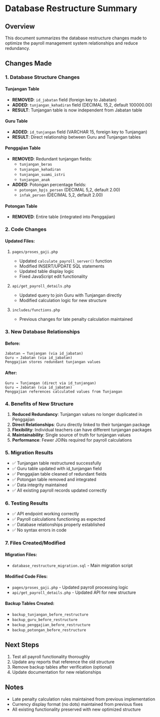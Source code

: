 # Database Restructure Summary

## Overview
This document summarizes the database restructure changes made to optimize the payroll management system relationships and reduce redundancy.

## Changes Made

### 1. Database Structure Changes

#### Tunjangan Table
- **REMOVED**: `id_jabatan` field (foreign key to Jabatan)
- **ADDED**: `tunjangan_kehadiran` field (DECIMAL 15,2, default 100000.00)
- **RESULT**: Tunjangan table is now independent from Jabatan table

#### Guru Table  
- **ADDED**: `id_tunjangan` field (VARCHAR 15, foreign key to Tunjangan)
- **RESULT**: Direct relationship between Guru and Tunjangan tables

#### Penggajian Table
- **REMOVED**: Redundant tunjangan fields:
  - `tunjangan_beras`
  - `tunjangan_kehadiran` 
  - `tunjangan_suami_istri`
  - `tunjangan_anak`
- **ADDED**: Potongan percentage fields:
  - `potongan_bpjs_persen` (DECIMAL 5,2, default 2.00)
  - `infak_persen` (DECIMAL 5,2, default 2.00)

#### Potongan Table
- **REMOVED**: Entire table (integrated into Penggajian)

### 2. Code Changes

#### Updated Files:
1. `pages/proses_gaji.php`
   - Updated `calculate_payroll_server()` function
   - Modified INSERT/UPDATE SQL statements
   - Updated table display logic
   - Fixed JavaScript edit functionality

2. `api/get_payroll_details.php`
   - Updated query to join Guru with Tunjangan directly
   - Modified calculation logic for new structure

3. `includes/functions.php`
   - Previous changes for late penalty calculation maintained

### 3. New Database Relationships

#### Before:
```
Jabatan → Tunjangan (via id_jabatan)
Guru → Jabatan (via id_jabatan)
Penggajian stores redundant tunjangan values
```

#### After:
```
Guru → Tunjangan (direct via id_tunjangan)
Guru → Jabatan (via id_jabatan) 
Penggajian references calculated values from Tunjangan
```

### 4. Benefits of New Structure

1. **Reduced Redundancy**: Tunjangan values no longer duplicated in Penggajian
2. **Direct Relationships**: Guru directly linked to their tunjangan package
3. **Flexibility**: Individual teachers can have different tunjangan packages
4. **Maintainability**: Single source of truth for tunjangan values
5. **Performance**: Fewer JOINs required for payroll calculations

### 5. Migration Results

- ✅ Tunjangan table restructured successfully
- ✅ Guru table updated with id_tunjangan field
- ✅ Penggajian table cleaned of redundant fields
- ✅ Potongan table removed and integrated
- ✅ Data integrity maintained
- ✅ All existing payroll records updated correctly

### 6. Testing Results

- ✅ API endpoint working correctly
- ✅ Payroll calculations functioning as expected
- ✅ Database relationships properly established
- ✅ No syntax errors in code

### 7. Files Created/Modified

#### Migration Files:
- `database_restructure_migration.sql` - Main migration script

#### Modified Code Files:
- `pages/proses_gaji.php` - Updated payroll processing logic
- `api/get_payroll_details.php` - Updated API for new structure

#### Backup Tables Created:
- `backup_tunjangan_before_restructure`
- `backup_guru_before_restructure` 
- `backup_penggajian_before_restructure`
- `backup_potongan_before_restructure`

## Next Steps

1. Test all payroll functionality thoroughly
2. Update any reports that reference the old structure
3. Remove backup tables after verification (optional)
4. Update documentation for new relationships

## Notes

- Late penalty calculation rules maintained from previous implementation
- Currency display format (no dots) maintained from previous fixes
- All existing functionality preserved with new optimized structure